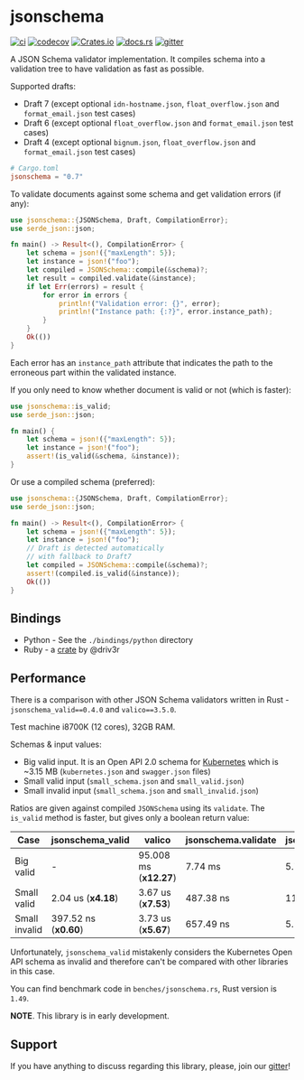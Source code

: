 # jsonschema

[![ci](https://github.com/Stranger6667/jsonschema-rs/workflows/ci/badge.svg)](https://github.com/Stranger6667/jsonschema-rs/actions)
[![codecov](https://codecov.io/gh/Stranger6667/jsonschema-rs/branch/master/graph/badge.svg)](https://codecov.io/gh/Stranger6667/jsonschema-rs)
[![Crates.io](https://img.shields.io/crates/v/jsonschema.svg)](https://crates.io/crates/jsonschema)
[![docs.rs](https://docs.rs/jsonschema/badge.svg?version=0.7.0)](https://docs.rs/jsonschema/0.7.0/jsonschema/)
[![gitter](https://img.shields.io/gitter/room/Stranger6667/jsonschema-rs.svg)](https://gitter.im/Stranger6667/jsonschema-rs)

A JSON Schema validator implementation. It compiles schema into a validation tree to have validation as fast as possible.

Supported drafts:

- Draft 7 (except optional `idn-hostname.json`, `float_overflow.json` and `format_email.json` test cases)
- Draft 6 (except optional `float_overflow.json` and `format_email.json` test cases)
- Draft 4 (except optional `bignum.json`, `float_overflow.json` and `format_email.json` test cases)

```toml
# Cargo.toml
jsonschema = "0.7"
```

To validate documents against some schema and get validation errors (if any):

```rust
use jsonschema::{JSONSchema, Draft, CompilationError};
use serde_json::json;

fn main() -> Result<(), CompilationError> {
    let schema = json!({"maxLength": 5});
    let instance = json!("foo");
    let compiled = JSONSchema::compile(&schema)?;
    let result = compiled.validate(&instance);
    if let Err(errors) = result {
        for error in errors {
            println!("Validation error: {}", error);
            println!("Instance path: {:?}", error.instance_path);
        }
    }
    Ok(())
}
```

Each error has an `instance_path` attribute that indicates the path to the erroneous part within the validated instance.

If you only need to know whether document is valid or not (which is faster):

```rust
use jsonschema::is_valid;
use serde_json::json;

fn main() {
    let schema = json!({"maxLength": 5});
    let instance = json!("foo");
    assert!(is_valid(&schema, &instance));
}
```

Or use a compiled schema (preferred):

```rust
use jsonschema::{JSONSchema, Draft, CompilationError};
use serde_json::json;

fn main() -> Result<(), CompilationError> {
    let schema = json!({"maxLength": 5});
    let instance = json!("foo");
    // Draft is detected automatically
    // with fallback to Draft7
    let compiled = JSONSchema::compile(&schema)?;
    assert!(compiled.is_valid(&instance));
    Ok(())
}
```

## Bindings

- Python - See the `./bindings/python` directory
- Ruby - a [crate](https://github.com/driv3r/rusty_json_schema) by @driv3r

## Performance

There is a comparison with other JSON Schema validators written in Rust - `jsonschema_valid==0.4.0` and `valico==3.5.0`.

Test machine i8700K (12 cores), 32GB RAM.

Schemas & input values:

- Big valid input. It is an Open API 2.0 schema for [Kubernetes](https://raw.githubusercontent.com/APIs-guru/openapi-directory/master/APIs/kubernetes.io/v1.10.0/swagger.yaml) which is ~3.15 MB (`kubernetes.json` and `swagger.json` files)
- Small valid input (`small_schema.json` and `small_valid.json`)
- Small invalid input (`small_schema.json` and `small_invalid.json`)

Ratios are given against compiled `JSONSchema` using its `validate`. The `is_valid` method is faster, but gives only a boolean return value:

| Case          | jsonschema_valid        | valico                  | jsonschema.validate   | jsonschema.is_valid    |
| ------------- | ----------------------- | ----------------------- | --------------------- | ---------------------- |
| Big valid     | -                       | 95.008 ms (**x12.27**)  | 7.74 ms               | 5.785 ms (**x0.74**)   |
| Small valid   | 2.04 us    (**x4.18**)  | 3.67 us   (**x7.53**)   | 487.38 ns             | 113.3 ns (**x0.23**)   |
| Small invalid | 397.52 ns  (**x0.60**)  | 3.73 us   (**x5.67**)   | 657.49 ns             | 5.53 ns  (**x0.008**)  |

Unfortunately, `jsonschema_valid` mistakenly considers the Kubernetes Open API schema as invalid and therefore can't be compared with other libraries in this case.

You can find benchmark code in `benches/jsonschema.rs`, Rust version is `1.49`.

**NOTE**. This library is in early development.

## Support

If you have anything to discuss regarding this library, please, join our [gitter](https://gitter.im/Stranger6667/jsonschema-rs)!
